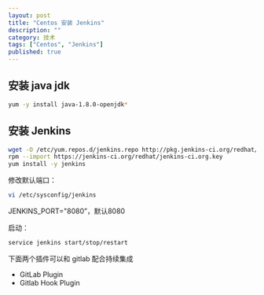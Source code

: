 ```yaml
---
layout: post
title: "Centos 安装 Jenkins"
description: ""
category: 技术
tags: ["Centos", "Jenkins"]
published: true
---
```


## 安装 java jdk

```bash
yum -y install java-1.8.0-openjdk*
```

## 安装 Jenkins

```bash
wget -O /etc/yum.repos.d/jenkins.repo http://pkg.jenkins-ci.org/redhat/jenkins.repo
rpm --import https://jenkins-ci.org/redhat/jenkins-ci.org.key
yum install -y jenkins
```

修改默认端口：

```bash
vi /etc/sysconfig/jenkins
```

JENKINS_PORT="8080”，默认8080

启动：

```bash
service jenkins start/stop/restart
```

下面两个插件可以和 gitlab 配合持续集成

- GitLab Plugin
- Gitlab Hook Plugin
